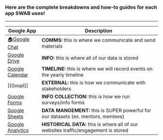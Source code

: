 ### Here are the complete breakdowns and how-to guides for each app SWAB uses!
---

| **Google App**                            | **Description**                                                                     |
| ----------------------------------------- | ----------------------------------------------------------------------------------- |
| [🏠Google Chat](🏠Google%20Chat.md)           | **COMMS:** this is where we communicate and send materials                          |
| [Google Drive](Google%20Drive.md)         | **INFO:** this is where all of our data is stored                                   |
| [Google Calendar](Google%20Calendar.md)   | **TIMELINE:** this is where we will record events on the yearly timeline            |
| [[Gmail]]                                 | **EXTERNAL:** this is how we communicate with stakeholders                          |
| [Google Forms](Google%20Forms.md)         | **INFO COLLECTION:** this is how we run surveys/info forms                          |
| [Google Sheets](Google%20Sheets.md)       | **DATA MANGEMENT:** this is SUPER powerful for our datasets (ex. mentors, mentees)  |
| [Google Analytics](Google%20Analytics.md) | **HISTORICAL DATA:** this is where all of our websites traffic/engagement is stored |

